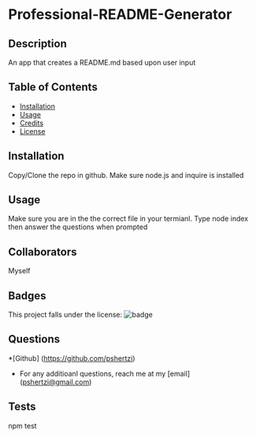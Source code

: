 # Professional-README-Generator
## Description

  An app that creates a README.md based upon user input
  
  ## Table of Contents

  * [Installation](#Installation)
  * [Usage](#usage)
  * [Credits](#credits)
  * [License](#license)
  
  
  ## Installation

  Copy/Clone the repo in github. Make sure node.js and inquire is installed

  ## Usage

  Make sure you are in the the correct file in your termianl. Type node index then answer the questions when prompted

  ## Collaborators

  Myself

  ## Badges
  This project falls under the license:
  ![badge](https://img.shields.io/badge/license-MIT-brightgreen)

  ## Questions
  *[Github] (https://github.com/pshertzi)
  * For any additioanl questions, reach me at my [email] (pshertzi@gmail.com)
  
  ## Tests

  npm test
